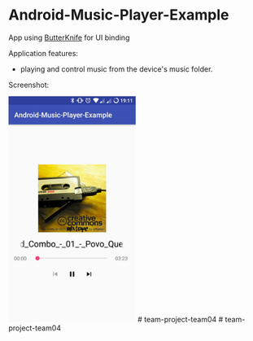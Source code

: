 # Android-Music-Player-Example

App using [ButterKnife](https://github.com/JakeWharton/butterknife) for UI binding

Application features:
- playing and control music from the device's music folder.

Screenshot:

<img src="/screenshot/screenshot.png" width="250">
# team-project-team04
# team-project-team04
